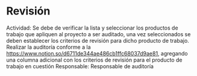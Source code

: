 # Revisión

Actividad: Se debe de verificar la lista y seleccionar los productos de trabajo que apliquen al proyecto a ser auditado, una vez seleccionados se deben establecer los criterios de revisión para dicho producto de trabajo. Realizar la auditoría conforme a la https://www.notion.so/d6711de344ae486cb1ffc68037d9ae81, agregando una columna adicional con los criterios de revisión para el producto de trabajo en cuestión
Responsable: Responsable de auditoría